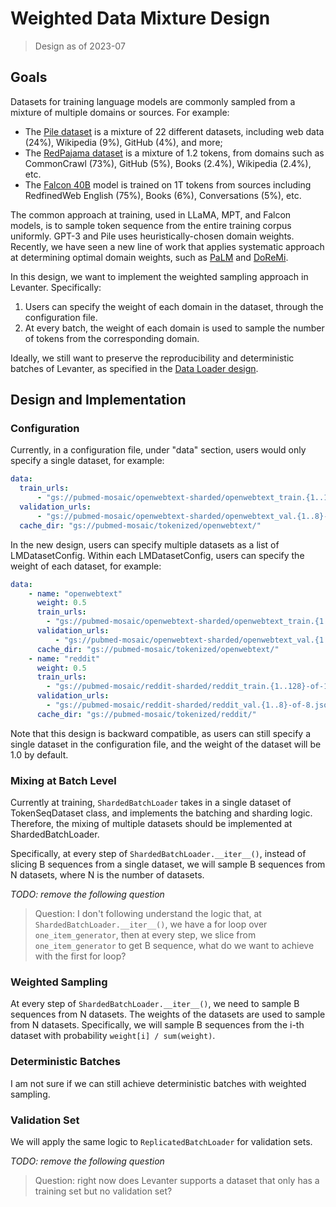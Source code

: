 # Weighted Data Mixture Design
> Design as of 2023-07

## Goals
Datasets for training language models are commonly sampled from a mixture of multiple domains or sources. 
For example:
- The [Pile dataset](https://pile.eleuther.ai/) is a mixture of 22 different datasets, including
web data (24%), Wikipedia (9%), GitHub (4%), and more;
- The [RedPajama dataset](https://huggingface.co/datasets/togethercomputer/RedPajama-Data-1T) is 
a mixture of 1.2 tokens, from domains such as CommonCrawl (73%), GitHub (5%), Books (2.4%), 
Wikipedia (2.4%), etc. 
- The [Falcon 40B](https://huggingface.co/tiiuae/falcon-40b) model is trained on 1T tokens from 
sources including RedfinedWeb English (75%), Books (6%), Conversations (5%), etc. 

The common approach at training, used in LLaMA, MPT, and Falcon models, is to sample token sequence from 
the entire training corpus uniformly. GPT-3 and Pile uses heuristically-chosen domain weights.
Recently, we have seen a new line of work that applies systematic approach at determining optimal domain 
weights, such as [PaLM](https://arxiv.org/abs/2204.02311) and [DoReMi](https://arxiv.org/abs/2305.10429). 

In this design, we want to implement the weighted sampling approach in Levanter. Specifically:
1. Users can specify the weight of each domain in the dataset, through the configuration file.
2. At every batch, the weight of each domain is used to sample the number of tokens from the 
corresponding domain.

Ideally, we still want to preserve the reproducibility and deterministic batches of Levanter, 
as specified in the [Data Loader design](Data-Loader-Design.md).


## Design and Implementation
### Configuration
Currently, in a configuration file, under "data" section, users would only specify a single dataset, 
for example:

```yaml
data:
  train_urls:
      - "gs://pubmed-mosaic/openwebtext-sharded/openwebtext_train.{1..128}-of-128.jsonl.gz"
  validation_urls:
      - "gs://pubmed-mosaic/openwebtext-sharded/openwebtext_val.{1..8}-of-8.jsonl.gz"
  cache_dir: "gs://pubmed-mosaic/tokenized/openwebtext/"
```

In the new design, users can specify multiple datasets as a list of LMDatasetConfig. Within
each LMDatasetConfig, users can specify the weight of each dataset, for example:

```yaml
data:
    - name: "openwebtext"
      weight: 0.5
      train_urls:
        - "gs://pubmed-mosaic/openwebtext-sharded/openwebtext_train.{1..128}-of-128.jsonl.gz"
      validation_urls:
          - "gs://pubmed-mosaic/openwebtext-sharded/openwebtext_val.{1..8}-of-8.jsonl.gz"
      cache_dir: "gs://pubmed-mosaic/tokenized/openwebtext/"
    - name: "reddit"
      weight: 0.5
      train_urls:
        - "gs://pubmed-mosaic/reddit-sharded/reddit_train.{1..128}-of-128.jsonl.gz"
      validation_urls:
        - "gs://pubmed-mosaic/reddit-sharded/reddit_val.{1..8}-of-8.jsonl.gz"
      cache_dir: "gs://pubmed-mosaic/tokenized/reddit/"
```

Note that this design is backward compatible, as users can still specify a single dataset in the
configuration file, and the weight of the dataset will be 1.0 by default.

### Mixing at Batch Level
Currently at training, `ShardedBatchLoader` takes in a single dataset of TokenSeqDataset class, 
and implements the batching and sharding logic. Therefore, the mixing of multiple datasets should 
be implemented at ShardedBatchLoader. 

Specifically, at every step of `ShardedBatchLoader.__iter__()`, instead of slicing B sequences from 
a single dataset, we will sample B sequences from N datasets, where N is the number of datasets.

*TODO: remove the following question*
> Question: I don't following understand the logic that, at `ShardedBatchLoader.__iter__()`, we have
a for loop over `one_item_generator`, then at every step, we slice from `one_item_generator` to get 
B sequence, what do we want to achieve with the first for loop?

### Weighted Sampling
At every step of `ShardedBatchLoader.__iter__()`, we need to sample B sequences from N datasets. 
The weights of the datasets are used to sample from N datasets. Specifically, we will sample
B sequences from the i-th dataset with probability `weight[i] / sum(weight)`. 

### Deterministic Batches
I am not sure if we can still achieve deterministic batches with weighted sampling.

### Validation Set
We will apply the same logic to `ReplicatedBatchLoader` for validation sets. 

*TODO: remove the following question*
> Question: right now does Levanter supports a dataset that only has a training set but no validation set?
